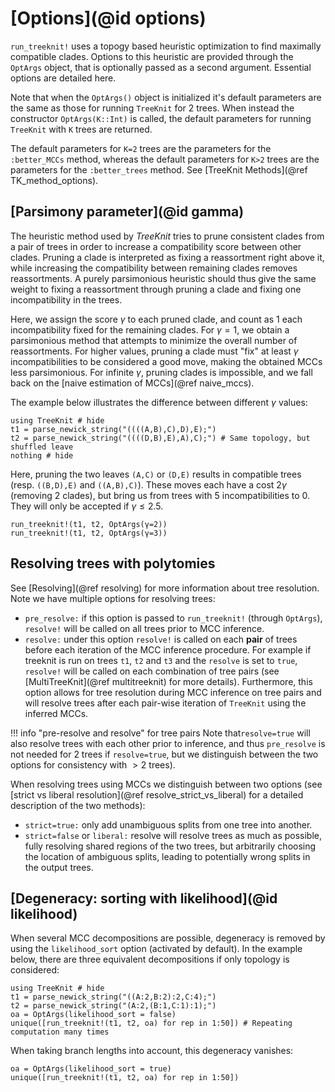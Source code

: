 # [Options](@id options)

`run_treeknit!` uses a topogy based heuristic optimization to find maximally compatible clades. 
  Options to this heuristic are provided through the `OptArgs` object, that is optionally passed as a second argument.
  Essential options are detailed here. 	

Note that when the `OptArgs()` object is initialized it's default parameters are the same as those for running `TreeKnit` for 2 trees. When instead the constructor `OptArgs(K::Int)` is called, the default parameters for running `TreeKnit` with `K` trees are returned. 

The default parameters for `K=2` trees are the parameters for the `:better_MCCs` method, whereas the default parameters for `K>2` trees are the parameters for the `:better_trees` method. See [TreeKnit Methods](@ref TK_method_options).

## [Parsimony parameter](@id gamma)
The heuristic method used by *TreeKnit* tries to prune consistent clades from a pair of trees in order to increase a compatibility score between other clades. 
  Pruning a clade is interpreted as fixing a reassortment right above it, while increasing the compatibility between remaining clades removes reassortments. 
  A purely parsimonious heuristic should thus give the same weight to fixing a reassortment through pruning a clade and fixing one incompatibility in the trees. 

Here, we assign the score $\gamma$ to each pruned clade, and count as $1$ each incompatibility fixed for the remaining clades. 
  For $\gamma=1$, we obtain a parsimonious method that attempts to minimize the overall number of reassortments. 
  For higher values, pruning a clade must "fix" at least $\gamma$ incompatibilities to be considered a good move, making the obtained MCCs less parsimonious. 
  For infinite $\gamma$, pruning clades is impossible, and we fall back on the [naive estimation of MCCs](@ref naive_mccs). 
  
The example below illustrates the difference between different $\gamma$ values: 
```@example gamma1
using TreeKnit # hide
t1 = parse_newick_string("((((A,B),C),D),E);")
t2 = parse_newick_string("((((D,B),E),A),C);") # Same topology, but shuffled leave
nothing # hide
```
Here, pruning the two leaves `(A,C)` or `(D,E)` results in compatible trees (resp. `((B,D),E)` and `((A,B),C)`). 
  These moves each have a cost 2$\gamma$ (removing 2 clades), but bring us from trees with 5 incompatibilities to 0. 
  They will only be accepted if $\gamma \leq 2.5$. 

```@repl gamma1
run_treeknit!(t1, t2, OptArgs(γ=2))
run_treeknit!(t1, t2, OptArgs(γ=3))
```

## Resolving trees with polytomies

See [Resolving](@ref resolving) for more information about tree resolution. Note we have multiple options for resolving trees:
- `pre_resolve:` if this option is passed to `run_treeknit!` (through `OptArgs`), `resolve!` will be called on all trees prior to MCC inference. 
- `resolve:` under this option `resolve!` is called on each **pair** of trees before each iteration of the MCC inference procedure. For example if treeknit is run on trees `t1`, `t2` and `t3` and the `resolve` is set to `true`, `resolve!` will be called on each combination of tree pairs (see [MultiTreeKnit](@ref multitreeknit) for more details).  Furthermore, this option allows for tree resolution during MCC inference on tree pairs and will resolve trees after each pair-wise iteration of `TreeKnit` using the inferred MCCs.

!!! info "pre-resolve and resolve" for tree pairs
    Note that`resolve=true` will also resolve trees with each other prior to inference, and thus `pre_resolve` is not needed for 2 trees if `resolve=true`, but we distinguish between the two options for consistency with $>2$ trees).

When resolving trees using MCCs we distinguish between two options (see [strict vs liberal resolution](@ref resolve_strict_vs_liberal) for a detailed description of the two methods):
- `strict=true:` only add unambiguous splits from one tree into another.
- `strict=false` or `liberal:` resolve will resolve trees as much as possible, fully resolving shared regions of the two trees, but arbitrarily choosing the location of ambiguous splits, leading to potentially wrong splits in the output trees. 

## [Degeneracy: sorting with likelihood](@id likelihood)
When several MCC decompositions are possible, degeneracy is removed by using the `likelihood_sort` option (activated by default). 
In the example below, there are three equivalent decompositions if only topology is considered: 
```@example degeneracy
using TreeKnit # hide
t1 = parse_newick_string("((A:2,B:2):2,C:4);")
t2 = parse_newick_string("(A:2,(B:1,C:1):1);")
oa = OptArgs(likelihood_sort = false)
unique([run_treeknit!(t1, t2, oa) for rep in 1:50]) # Repeating computation many times 
```

When taking branch lengths into account, this degeneracy vanishes: 
```@example degeneracy
oa = OptArgs(likelihood_sort = true)
unique([run_treeknit!(t1, t2, oa) for rep in 1:50])
```